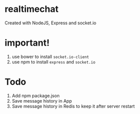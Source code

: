 # realtimechat

Created with NodeJS, Express and socket.io


# important!

1. use bower to install `socket.io-client`
2. use npm to install `express` and `socket.io`


# Todo

1. Add npm package.json
2. Save message history in App
3. Save message history in Redis to keep it after server restart
